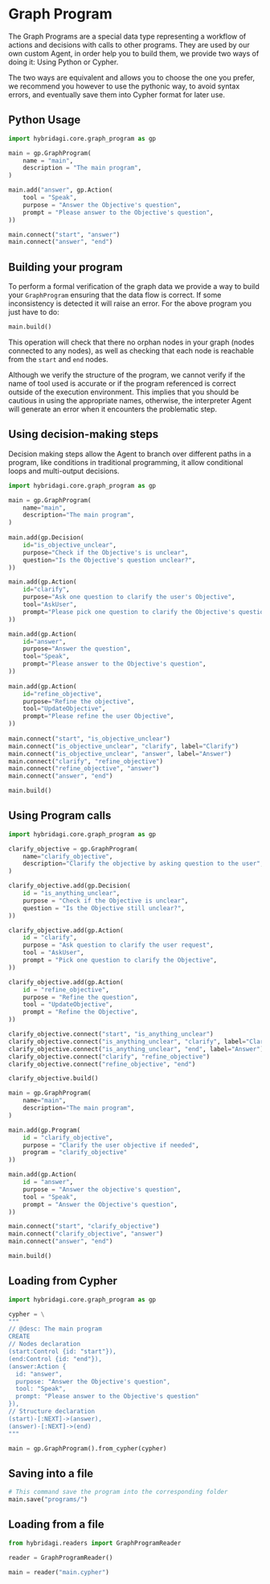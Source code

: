 # Graph Program

The Graph Programs are a special data type representing a workflow of actions and decisions with calls to other programs. They are used by our own custom Agent, in order help you to build them, we provide two ways of doing it: Using Python or Cypher.

The two ways are equivalent and allows you to choose the one you prefer, we recommend you however to use the pythonic way, to avoid syntax errors, and eventually save them into Cypher format for later use.

## Python Usage

```python
import hybridagi.core.graph_program as gp

main = gp.GraphProgram(
	name = "main",
	description = "The main program",
)

main.add("answer", gp.Action(
	tool = "Speak",
	purpose = "Answer the Objective's question",
	prompt = "Please answer to the Objective's question",
))

main.connect("start", "answer")
main.connect("answer", "end")

```

## Building your program

To perform a formal verification of the graph data we provide a way to build your `GraphProgram` ensuring that the data flow is correct. If some inconsistency is detected it will raise an error. For the above program you just have to do:

```python
main.build()
```

This operation will check that there no orphan nodes in your graph (nodes connected to any nodes), as well as checking that each node is reachable from the `start` and `end` nodes.

Although we verify the structure of the program, we cannot verify if the name of tool used is accurate or if the program referenced is correct outside of the execution environment. This implies that you should be cautious in using the appropriate names, otherwise, the interpreter Agent will generate an error when it encounters the problematic step.

## Using decision-making steps

Decision making steps allow the Agent to branch over different paths in a program, like conditions in traditional programming, it allow conditional loops and multi-output decisions.

```python
import hybridagi.core.graph_program as gp

main = gp.GraphProgram(
    name="main",
    description="The main program",
)
    
main.add(gp.Decision(
    id="is_objective_unclear",
    purpose="Check if the Objective's is unclear",
    question="Is the Objective's question unclear?",
))

main.add(gp.Action(
    id="clarify",
    purpose="Ask one question to clarify the user's Objective",
    tool="AskUser",
    prompt="Please pick one question to clarify the Objective's question",
))

main.add(gp.Action(
    id="answer",
    purpose="Answer the question",
    tool="Speak",
    prompt="Please answer to the Objective's question",
))
    
main.add(gp.Action(
    id="refine_objective",
    purpose="Refine the objective",
    tool="UpdateObjective",
    prompt="Please refine the user Objective",
))
    
main.connect("start", "is_objective_unclear")
main.connect("is_objective_unclear", "clarify", label="Clarify")
main.connect("is_objective_unclear", "answer", label="Answer")
main.connect("clarify", "refine_objective")
main.connect("refine_objective", "answer")
main.connect("answer", "end")

main.build()
```

## Using Program calls

```python
import hybridagi.core.graph_program as gp

clarify_objective = gp.GraphProgram(
    name="clarify_objective",
    description="Clarify the objective by asking question to the user",
)

clarify_objective.add(gp.Decision(
    id = "is_anything_unclear",
    purpose = "Check if the Objective is unclear",
    question = "Is the Objective still unclear?",
))

clarify_objective.add(gp.Action(
    id = "clarify",
    purpose = "Ask question to clarify the user request",
    tool = "AskUser",
    prompt = "Pick one question to clarify the Objective",
))

clarify_objective.add(gp.Action(
    id = "refine_objective",
    purpose = "Refine the question",
    tool = "UpdateObjective",
    prompt = "Refine the Objective",
))

clarify_objective.connect("start", "is_anything_unclear")
clarify_objective.connect("is_anything_unclear", "clarify", label="Clarify")
clarify_objective.connect("is_anything_unclear", "end", label="Answer")
clarify_objective.connect("clarify", "refine_objective")
clarify_objective.connect("refine_objective", "end")

clarify_objective.build()

main = gp.GraphProgram(
    name="main",
    description="The main program",
)

main.add(gp.Program(
    id = "clarify_objective",
    purpose = "Clarify the user objective if needed",
    program = "clarify_objective"
))

main.add(gp.Action(
    id = "answer",
    purpose = "Answer the objective's question",
    tool = "Speak",
    prompt = "Answer the Objective's question",
))

main.connect("start", "clarify_objective")
main.connect("clarify_objective", "answer")
main.connect("answer", "end")

main.build()
```

## Loading from Cypher

```python
import hybridagi.core.graph_program as gp

cypher = \
"""
// @desc: The main program
CREATE
// Nodes declaration
(start:Control {id: "start"}),
(end:Control {id: "end"}),
(answer:Action {
  id: "answer",
  purpose: "Answer the Objective's question",
  tool: "Speak",
  prompt: "Please answer to the Objective's question"
}),
// Structure declaration
(start)-[:NEXT]->(answer),
(answer)-[:NEXT]->(end)
"""

main = gp.GraphProgram().from_cypher(cypher)

```

## Saving into a file

```python
# This command save the program into the corresponding folder
main.save("programs/")
```

## Loading from a file

```python
from hybridagi.readers import GraphProgramReader

reader = GraphProgramReader()

main = reader("main.cypher")
```
